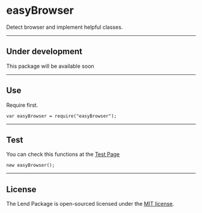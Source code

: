 # easyBrowser
Detect browser and implement helpful classes.

___
## Under development

This package will be available soon

___
## Use

Require first.

```
var easyBrowser = require("easyBrowser");
```

___
## Test

You can check this functions at the [Test Page](https://tonicdev.com/npm/easybrowser)

```
new easyBrowser();
```

___
## License

The Lend Package is open-sourced licensed under the [MIT license](http://opensource.org/licenses/MIT).
